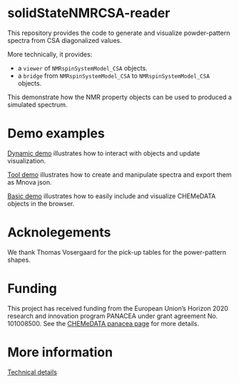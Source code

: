# solidStateNMRCSA-reader

This repository provides the code to generate and visualize powder-pattern spectra from CSA diagonalized values.

More technically, it provides:
- a `viewer` of `NMRspinSystemModel_CSA` objects.
- a `bridge` from `NMRspinSystemModel_CSA` to `NMRspinSystemModel_CSA` objects.

This demonstrate how the NMR property objects can be used to produced a simulated spectrum.

# Demo examples

[Dynamic demo](html/demoSimSSnmr.html) illustrates how to interact with objects and update visualization.

[Tool demo](html/toolDemo.html) illustrates how to create and manipulate spectra and export them as Mnova json.

[Basic demo](html/basicDemo.html) illustrates how to easily include and visualize CHEMeDATA objects in the browser.

# Acknolegements

We thank Thomas Vosergaard for the pick-up tables for the power-pattern shapes.

# Funding

This project has received funding from the European Union’s Horizon 2020 research and innovation program PANACEA under grant agreement No. 101008500. See the [CHEMeDATA panacea page](https://chemedata.github.io/panacea/) for more details.

# More information

[Technical details](./technicalDetails.md)
